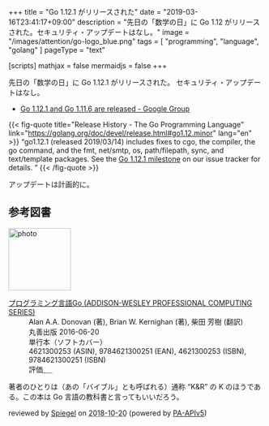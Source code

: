 +++
title = "Go 1.12.1 がリリースされた"
date = "2019-03-16T23:41:17+09:00"
description = "先日の「数学の日」に Go 1.12 がリリースされた。セキュリティ・アップデートはなし。"
image = "/images/attention/go-logo_blue.png"
tags  = [ "programming", "language", "golang" ]
pageType = "text"

[scripts]
  mathjax = false
  mermaidjs = false
+++

先日の「数学の日」に Go 1.12.1 がリリースされた。
セキュリティ・アップデートはなし。

- [Go 1.12.1 and Go 1.11.6 are released - Google Group](https://groups.google.com/forum/#!topic/golang-announce/zQ5wLqPfLIU)

{{< fig-quote title="Release History - The Go Programming Language" link="https://golang.org/doc/devel/release.html#go1.12.minor" lang="en" >}}
<q>go1.12.1 (released 2019/03/14) includes fixes to cgo, the compiler, the go command, and the fmt, net/smtp, os, path/filepath, sync, and text/template packages. See the <a href="https://github.com/golang/go/issues?q=milestone%3AGo1.12.1">Go 1.12.1 milestone</a> on our issue tracker for details. </q>
{{< /fig-quote >}}

アップデートは計画的に。

## 参考図書

<div class="hreview">
  <div class="photo"><a class="item url" href="https://www.amazon.co.jp/dp/4621300253?tag=baldandersinf-22&linkCode=ogi&th=1&psc=1"><img src="https://m.media-amazon.com/images/I/41meaSLNFfL._SL160_.jpg" width="123" alt="photo"></a></div>
  <dl class="fn">
    <dt><a href="https://www.amazon.co.jp/dp/4621300253?tag=baldandersinf-22&linkCode=ogi&th=1&psc=1">プログラミング言語Go (ADDISON-WESLEY PROFESSIONAL COMPUTING SERIES)</a></dt>
    <dd>Alan A.A. Donovan (著), Brian W. Kernighan (著), 柴田 芳樹 (翻訳)</dd>
    <dd>丸善出版 2016-06-20</dd>
    <dd>単行本（ソフトカバー）</dd>
    <dd>4621300253 (ASIN), 9784621300251 (EAN), 4621300253 (ISBN), 9784621300251 (ISBN)</dd>
    <dd>評価<abbr class="rating fa-sm" title="5">&nbsp;<i class="fas fa-star"></i>&nbsp;<i class="fas fa-star"></i>&nbsp;<i class="fas fa-star"></i>&nbsp;<i class="fas fa-star"></i>&nbsp;<i class="fas fa-star"></i></abbr></dd>
  </dl>
  <p class="description">著者のひとりは（あの「バイブル」とも呼ばれる）通称 “K&amp;R” の K のほうである。この本は Go 言語の教科書と言ってもいいだろう。</p>
  <p class="powered-by">reviewed by <a href='#maker' class='reviewer'>Spiegel</a> on <abbr class="dtreviewed" title="2018-10-20">2018-10-20</abbr> (powered by <a href="https://affiliate.amazon.co.jp/assoc_credentials/home">PA-APIv5</a>)</p>
</div>
